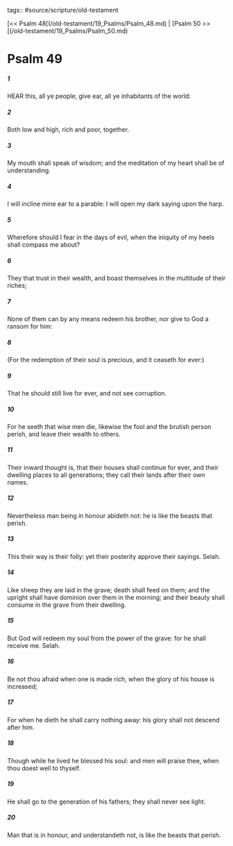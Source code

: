 tags:: #source/scripture/old-testament

[<< Psalm 48[(/old-testament/19_Psalms/Psalm_48.md) | [Psalm 50 >>[(/old-testament/19_Psalms/Psalm_50.md)

# Psalm 49

##### 1

HEAR this, all ye people; give ear, all ye inhabitants of the world:

##### 2

Both low and high, rich and poor, together.

##### 3

My mouth shall speak of wisdom; and the meditation of my heart shall be of understanding.

##### 4

I will incline mine ear to a parable: I will open my dark saying upon the harp.

##### 5

Wherefore should I fear in the days of evil, when the iniquity of my heels shall compass me about?

##### 6

They that trust in their wealth, and boast themselves in the multitude of their riches;

##### 7

None of them can by any means redeem his brother, nor give to God a ransom for him:

##### 8

(For the redemption of their soul is precious, and it ceaseth for ever:)

##### 9

That he should still live for ever, and not see corruption.

##### 10

For he seeth that wise men die, likewise the fool and the brutish person perish, and leave their wealth to others.

##### 11

Their inward thought is, that their houses shall continue for ever, and their dwelling places to all generations; they call their lands after their own names.

##### 12

Nevertheless man being in honour abideth not: he is like the beasts that perish.

##### 13

This their way is their folly: yet their posterity approve their sayings. Selah.

##### 14

Like sheep they are laid in the grave; death shall feed on them; and the upright shall have dominion over them in the morning; and their beauty shall consume in the grave from their dwelling.

##### 15

But God will redeem my soul from the power of the grave: for he shall receive me. Selah.

##### 16

Be not thou afraid when one is made rich, when the glory of his house is increased;

##### 17

For when he dieth he shall carry nothing away: his glory shall not descend after him.

##### 18

Though while he lived he blessed his soul: and men will praise thee, when thou doest well to thyself.

##### 19

He shall go to the generation of his fathers; they shall never see light.

##### 20

Man that is in honour, and understandeth not, is like the beasts that perish.
